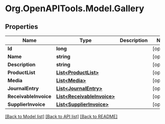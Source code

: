 # Org.OpenAPITools.Model.Gallery

## Properties

Name | Type | Description | Notes
------------ | ------------- | ------------- | -------------
**Id** | **long** |  | [optional] 
**Name** | **string** |  | [optional] 
**Description** | **string** |  | [optional] 
**ProductList** | [**List&lt;ProductList&gt;**](ProductList.md) |  | [optional] 
**Media** | [**List&lt;Media&gt;**](Media.md) |  | [optional] 
**JournalEntry** | [**List&lt;JournalEntry&gt;**](JournalEntry.md) |  | [optional] 
**ReceivableInvoice** | [**List&lt;ReceivableInvoice&gt;**](ReceivableInvoice.md) |  | [optional] 
**SupplierInvoice** | [**List&lt;SupplierInvoice&gt;**](SupplierInvoice.md) |  | [optional] 

[[Back to Model list]](../README.md#documentation-for-models) [[Back to API list]](../README.md#documentation-for-api-endpoints) [[Back to README]](../README.md)

